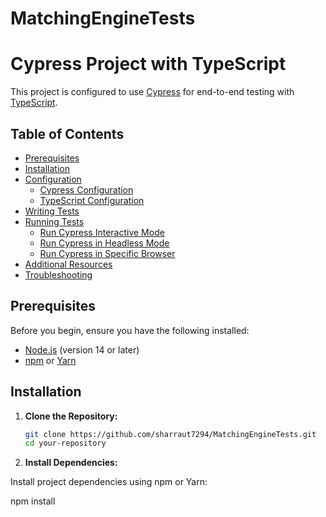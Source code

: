 # MatchingEngineTests
 
# Cypress Project with TypeScript

This project is configured to use [Cypress](https://www.cypress.io/) for end-to-end testing with [TypeScript](https://www.typescriptlang.org/). 

## Table of Contents

- [Prerequisites](#prerequisites)
- [Installation](#installation)
- [Configuration](#configuration)
  - [Cypress Configuration](#cypress-configuration)
  - [TypeScript Configuration](#typescript-configuration)
- [Writing Tests](#writing-tests)
- [Running Tests](#running-tests)
  - [Run Cypress Interactive Mode](#run-cypress-interactive-mode)
  - [Run Cypress in Headless Mode](#run-cypress-in-headless-mode)
  - [Run Cypress in Specific Browser](#run-cypress-in-specific-browser)
- [Additional Resources](#additional-resources)
- [Troubleshooting](#troubleshooting)

## Prerequisites

Before you begin, ensure you have the following installed:

- [Node.js](https://nodejs.org/) (version 14 or later)
- [npm](https://www.npmjs.com/) or [Yarn](https://yarnpkg.com/)

## Installation

1. **Clone the Repository:**

   ```bash
   git clone https://github.com/sharraut7294/MatchingEngineTests.git
   cd your-repository

2. **Install Dependencies:**

 Install project dependencies using npm or Yarn:
  
  npm install
